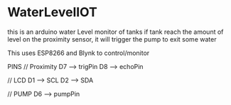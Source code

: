 # WaterLevelIOT
this is an arduino water Level monitor of tanks
if tank reach the amount of level on the proximity sensor, it will trigger the pump to exit some water

This uses ESP8266 and Blynk to control/monitor

PINS
// Proximity
D7 --> trigPin
D8 --> echoPin

// LCD
D1 --> SCL
D2 --> SDA

// PUMP
D6 --> pumpPin
